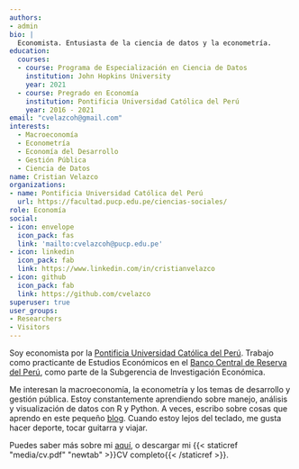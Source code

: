 ```yaml
---
authors:
- admin
bio: | 
  Economista. Entusiasta de la ciencia de datos y la econometría.
education: 
  courses:
  - course: Programa de Especialización en Ciencia de Datos
    institution: John Hopkins University
    year: 2021
  - course: Pregrado en Economía
    institution: Pontificia Universidad Católica del Perú
    year: 2016 - 2021
email: "cvelazcoh@gmail.com"
interests:
  - Macroeconomía
  - Econometría
  - Economía del Desarrollo
  - Gestión Pública
  - Ciencia de Datos
name: Cristian Velazco
organizations:
- name: Pontificia Universidad Católica del Perú
  url: https://facultad.pucp.edu.pe/ciencias-sociales/
role: Economía
social:
- icon: envelope
  icon_pack: fas
  link: 'mailto:cvelazcoh@pucp.edu.pe'
- icon: linkedin
  icon_pack: fab
  link: https://www.linkedin.com/in/cristianvelazco
- icon: github
  icon_pack: fab
  link: https://github.com/cvelazco
superuser: true
user_groups:
- Researchers
- Visitors
---
```


Soy economista por la [Pontificia Universidad Católica del Perú](https://facultad.pucp.edu.pe/ciencias-sociales/). Trabajo como practicante de Estudios Económicos en el [Banco Central de Reserva del Perú](https://www.bcrp.gob.pe/), como parte de la Subgerencia de Investigación Económica.
  
Me interesan la macroeconomía, la econometría y los temas de desarrollo y gestión pública. Estoy constantemente aprendiendo sobre manejo, análisis y visualización de datos con R y Python. A veces, escribo sobre cosas que aprendo en este pequeño [blog](/post). Cuando estoy lejos del teclado, me gusta hacer deporte, tocar guitarra y viajar.
  
Puedes saber más sobre mi [aquí](/aboutme), o descargar mi {{< staticref "media/cv.pdf" "newtab" >}}CV completo{{< /staticref >}}.
